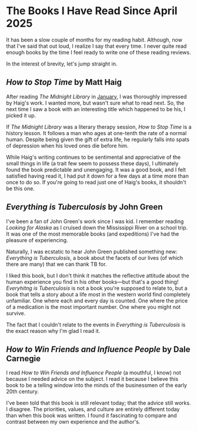 # The Books I Have Read Since April 2025

It has been a slow couple of months for my reading habit.
Although, now that I've said that out loud, I realize I say that every time.
I never quite read enough books by the time I feel ready to write one of these reading reviews.

In the interest of brevity, let's jump straight in.

## _How to Stop Time_ by Matt Haig

After reading _The Midnight Library_ in [January](/the_books_i_read_in_january_2025), I was thoroughly impressed by Haig's work.
I wanted more, but wasn't sure what to read next.
So, the next time I saw a book with an interesting title which happened to be his, I picked it up.

If _The Midnight Library_ was a literary therapy session, _How to Stop Time_ is a history lesson. 
It follows a man who ages at one-tenth the rate of a normal human.
Despite being given the gift of extra life, he regularly falls into spats of depression when his loved ones die before him.

While Haig's writing continues to be sentimental and appreciative of the small things in life (a trait few seem to possess these days), I ultimately found the book predictable and unengaging.
It was a good book, and I felt satisfied having read it, I had put it down for a few days at a time more than once to do so.
If you're going to read just one of Haig's books, it shouldn't be this one.

## _Everything is Tuberculosis_ by John Green

I've been a fan of John Green's work since I was kid.
I remember reading _Looking for Alaska_ as I cruised down the Mississippi River on a school trip.
It was one of the most memorable books (and expeditions) I've had the pleasure of experiencing.

Naturally, I was ecstatic to hear John Green published something new: _Everything is Tuberculosis_, a book about the facets of our lives (of which there are many) that we can thank TB for.

I liked this book, but I don't think it matches the reflective attitude about the human experience you find in his other books—but that's a good thing!
_Everyhitng is Tuberculosis_ is not a book you're supposed to relate to, but a book that tells a story about a life most in the western world find completely unfamiliar.
One where each and every day is counted.
One where the price of a medication is the most important number.
One where you might not survive.

The fact that I couldn't relate to the events in _Everything is Tuberculosis_ is the exact reason why I'm glad I read it.

## _How to Win Friends and Influence People_ by Dale Carnegie

I read _How to Win Friends and Influence People_ (a mouthful, I know) not because I needed advice on the subject.
I read it because I believe this book to be a telling window into the minds of the businessmen of the early 20th century.

I've been told that this book is still relevant today; that the advice still works. 
I disagree.
The priorities, values, and culture are entirely different today than when this book was written.
I found it fascinating to compare and contrast between my own experience and the author's.
